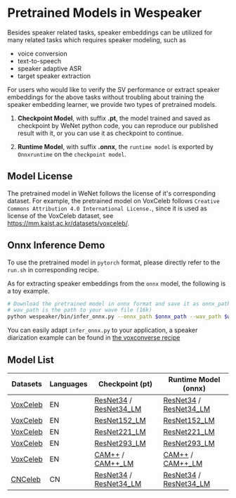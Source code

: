 # Pretrained Models in Wespeaker

Besides speaker related tasks, speaker embeddings can be utilized for many related tasks which requires speaker modeling, such as

- voice conversion
- text-to-speech
- speaker adaptive ASR
- target speaker extraction

For users who would like to verify the SV performance or extract speaker embeddings for the above tasks without troubling about training the speaker embedding learner, we provide two types of pretrained models.

1. **Checkpoint Model**, with suffix **.pt**, the model trained and saved as checkpoint by WeNet python code, you can reproduce our published result with it, or you can use it as checkpoint to continue.

2. **Runtime Model**, with suffix **.onnx**, the `runtime model` is exported by `Onnxruntime` on the `checkpoint model`.



## Model License

The pretrained model in WeNet follows the license of it's corresponding dataset.
For example, the pretrained model on VoxCeleb follows ` Creative Commons Attribution 4.0 International License. `, since it is used as license of the VoxCeleb dataset, see https://mm.kaist.ac.kr/datasets/voxceleb/.

## Onnx Inference Demo
To use the pretrained model in `pytorch` format, please directly refer to the `run.sh` in corresponding recipe.

As for extracting speaker embeddings from the `onnx` model, the following is a toy example.

```bash
# Download the pretrained model in onnx format and save it as onnx_path
# wav_path is the path to your wave file (16k)
python wespeaker/bin/infer_onnx.py --onnx_path $onnx_path --wav_path $wav_path
```

You can easily adapt `infer_onnx.py` to your application, a speaker diarization example can be found in [the voxconverse recipe](https://github.com/wenet-e2e/wespeaker/tree/master/examples/voxconverse)

## Model List

| Datasets  | Languages     |  Checkpoint (pt) | Runtime Model (onnx)     |
|---    |---    |---   |---   |
| [VoxCeleb](../examples/voxceleb/v2/README.md)   | EN    | [ResNet34](https://wespeaker-1256283475.cos.ap-shanghai.myqcloud.com/models/voxceleb/voxceleb_resnet34.zip) / [ResNet34_LM](https://wespeaker-1256283475.cos.ap-shanghai.myqcloud.com/models/voxceleb/voxceleb_resnet34_LM.zip) | [ResNet34](https://wespeaker-1256283475.cos.ap-shanghai.myqcloud.com/models/voxceleb/voxceleb_resnet34.onnx) / [ResNet34_LM](https://wespeaker-1256283475.cos.ap-shanghai.myqcloud.com/models/voxceleb/voxceleb_resnet34_LM.onnx)  |
| [VoxCeleb](../examples/voxceleb/v2/README.md)   | EN    | [ResNet152_LM](https://wespeaker-1256283475.cos.ap-shanghai.myqcloud.com/models/voxceleb/voxceleb_resnet152_LM.zip)| [ResNet152_LM](https://wespeaker-1256283475.cos.ap-shanghai.myqcloud.com/models/voxceleb/voxceleb_resnet152_LM.onnx)  |
| [VoxCeleb](../examples/voxceleb/v2/README.md)   | EN    | [ResNet221_LM](https://wespeaker-1256283475.cos.ap-shanghai.myqcloud.com/models/voxceleb/voxceleb_resnet221_LM.zip)| [ResNet221_LM](https://wespeaker-1256283475.cos.ap-shanghai.myqcloud.com/models/voxceleb/voxceleb_resnet221_LM.onnx)  |
| [VoxCeleb](../examples/voxceleb/v2/README.md)   | EN    | [ResNet293_LM](https://wespeaker-1256283475.cos.ap-shanghai.myqcloud.com/models/voxceleb/voxceleb_resnet293_LM.zip)| [ResNet293_LM](https://wespeaker-1256283475.cos.ap-shanghai.myqcloud.com/models/voxceleb/voxceleb_resnet293_LM.onnx)  |
| [VoxCeleb](../examples/voxceleb/v2/README.md)   | EN    | [CAM++](https://wespeaker-1256283475.cos.ap-shanghai.myqcloud.com/models/voxceleb/voxceleb_CAM++.zip) / [CAM++_LM](https://wespeaker-1256283475.cos.ap-shanghai.myqcloud.com/models/voxceleb/voxceleb_CAM++_LM.zip) | [CAM++](https://wespeaker-1256283475.cos.ap-shanghai.myqcloud.com/models/voxceleb/voxceleb_CAM++.onnx) / [CAM++_LM](https://wespeaker-1256283475.cos.ap-shanghai.myqcloud.com/models/voxceleb/voxceleb_CAM++_LM.onnx)  |
| [CNCeleb](../examples/cnceleb/v2/README.md)   | CN    | [ResNet34](https://wespeaker-1256283475.cos.ap-shanghai.myqcloud.com/models/cnceleb/cnceleb_resnet34.zip) / [ResNet34_LM](https://wespeaker-1256283475.cos.ap-shanghai.myqcloud.com/models/cnceleb/cnceleb_resnet34_LM.zip)  | [ResNet34](https://wespeaker-1256283475.cos.ap-shanghai.myqcloud.com/models/cnceleb/cnceleb_resnet34.onnx) / [ResNet34_LM](https://wespeaker-1256283475.cos.ap-shanghai.myqcloud.com/models/cnceleb/cnceleb_resnet34_LM.onnx) |

